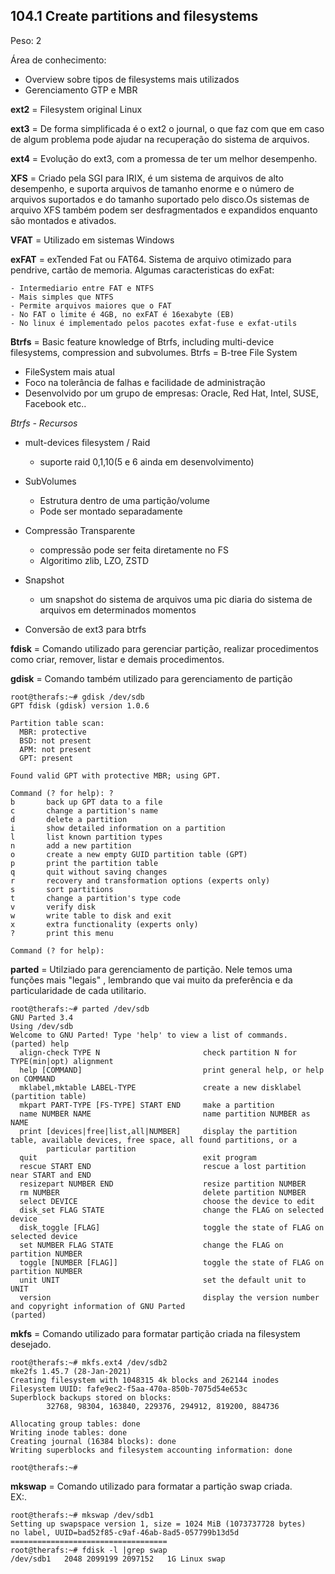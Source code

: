 ## **104.1 Create partitions and filesystems**

Peso: 2

Área de conhecimento:
* Overview sobre tipos de filesystems mais utilizados 
* Gerenciamento GTP e MBR

**ext2** =  Filesystem original Linux

**ext3** = De forma simplificada é o ext2 o journal, o que faz com que em caso de algum problema pode ajudar na recuperação do sistema de arquivos.

**ext4** = Evolução do ext3, com a promessa de ter um melhor desempenho.

**XFS** = Criado pela SGI para IRIX, é um sistema de arquivos de alto desempenho, e suporta arquivos de tamanho enorme e o número de arquivos suportados e do tamanho suportado pelo disco.Os sistemas de arquivo XFS também podem ser desfragmentados e expandidos enquanto são montados e ativados.

**VFAT** = Utilizado em sistemas Windows

**exFAT** = exTended Fat ou FAT64. Sistema de arquivo otimizado para pendrive, cartão de memoria. Algumas caracteristicas do exFat:

	- Intermediario entre FAT e NTFS
	- Mais simples que NTFS
	- Permite arquivos maiores que o FAT
	- No FAT o limite é 4GB, no exFAT é 16exabyte (EB)
	- No linux é implementado pelos pacotes exfat-fuse e exfat-utils

**Btrfs** = Basic feature knowledge of Btrfs, including multi-device filesystems, compression and subvolumes.
Btrfs = B-tree File System
* FileSystem mais atual 
* Foco na tolerância de falhas e facilidade de administração
* Desenvolvido por um grupo de empresas: Oracle, Red Hat, Intel, SUSE, Facebook etc..

*Btrfs - Recursos*
* mult-devices filesystem / Raid
	- suporte raid 0,1,10(5 e 6 ainda em desenvolvimento)
* SubVolumes
	- Estrutura dentro de uma partição/volume
	- Pode ser montado separadamente 

* Compressão Transparente
	- compressão pode ser feita diretamente no FS
	- Algoritimo zlib, LZO, ZSTD
* Snapshot
	- um snapshot do sistema de arquivos uma pic diaria do sistema de arquivos em determinados momentos

* Conversão de ext3 para btrfs

**fdisk** = Comando utilizado para gerenciar partição, realizar procedimentos como criar, remover, listar e demais procedimentos. 

**gdisk** = Comando também utilizado para gerenciamento de partição 
```
root@therafs:~# gdisk /dev/sdb
GPT fdisk (gdisk) version 1.0.6

Partition table scan:
  MBR: protective
  BSD: not present
  APM: not present
  GPT: present

Found valid GPT with protective MBR; using GPT.

Command (? for help): ?
b       back up GPT data to a file
c       change a partition's name
d       delete a partition
i       show detailed information on a partition
l       list known partition types
n       add a new partition
o       create a new empty GUID partition table (GPT)
p       print the partition table
q       quit without saving changes
r       recovery and transformation options (experts only)
s       sort partitions
t       change a partition's type code
v       verify disk
w       write table to disk and exit
x       extra functionality (experts only)
?       print this menu

Command (? for help):
```

**parted** = Utilziado para gerenciamento de partição. Nele temos uma funções mais "legais" , lembrando que vai muito da preferência e da particularidade de cada utilitario. 
```
root@therafs:~# parted /dev/sdb
GNU Parted 3.4
Using /dev/sdb
Welcome to GNU Parted! Type 'help' to view a list of commands.
(parted) help
  align-check TYPE N                       check partition N for TYPE(min|opt) alignment
  help [COMMAND]                           print general help, or help on COMMAND
  mklabel,mktable LABEL-TYPE               create a new disklabel (partition table)
  mkpart PART-TYPE [FS-TYPE] START END     make a partition
  name NUMBER NAME                         name partition NUMBER as NAME
  print [devices|free|list,all|NUMBER]     display the partition table, available devices, free space, all found partitions, or a
        particular partition
  quit                                     exit program
  rescue START END                         rescue a lost partition near START and END
  resizepart NUMBER END                    resize partition NUMBER
  rm NUMBER                                delete partition NUMBER
  select DEVICE                            choose the device to edit
  disk_set FLAG STATE                      change the FLAG on selected device
  disk_toggle [FLAG]                       toggle the state of FLAG on selected device
  set NUMBER FLAG STATE                    change the FLAG on partition NUMBER
  toggle [NUMBER [FLAG]]                   toggle the state of FLAG on partition NUMBER
  unit UNIT                                set the default unit to UNIT
  version                                  display the version number and copyright information of GNU Parted
(parted)
```

**mkfs** = Comando utilizado para formatar partição criada na filesystem desejado. 
```
root@therafs:~# mkfs.ext4 /dev/sdb2
mke2fs 1.45.7 (28-Jan-2021)
Creating filesystem with 1048315 4k blocks and 262144 inodes
Filesystem UUID: fafe9ec2-f5aa-470a-850b-7075d54e653c
Superblock backups stored on blocks:
        32768, 98304, 163840, 229376, 294912, 819200, 884736

Allocating group tables: done
Writing inode tables: done
Creating journal (16384 blocks): done
Writing superblocks and filesystem accounting information: done

root@therafs:~#

```

**mkswap** = Comando utilizado para formatar a partição swap criada.\
EX:. 
```
root@therafs:~# mkswap /dev/sdb1
Setting up swapspace version 1, size = 1024 MiB (1073737728 bytes)
no label, UUID=bad52f85-c9af-46ab-8ad5-057799b13d5d
===================================
root@therafs:~# fdisk -l |grep swap
/dev/sdb1   2048 2099199 2097152   1G Linux swap
```